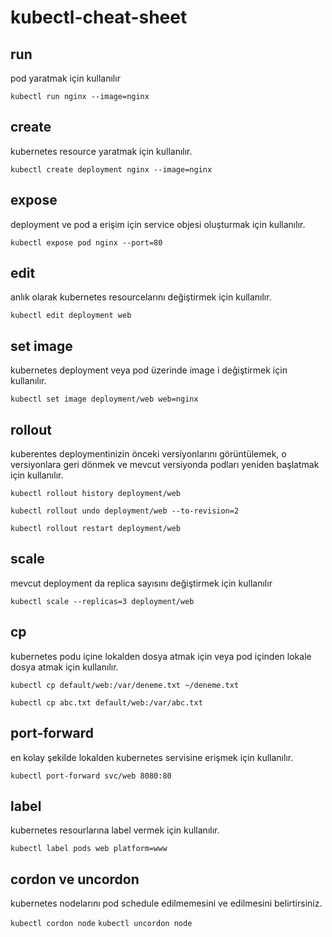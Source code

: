 # kubectl-cheat-sheet

## run
pod yaratmak için kullanılır

```kubectl run nginx --image=nginx```

## create
kubernetes resource yaratmak için kullanılır.

```kubectl create deployment nginx --image=nginx```

## expose
deployment ve pod a erişim için service objesi oluşturmak için kullanılır.

```kubectl expose pod nginx --port=80```

## edit
anlık olarak kubernetes resourcelarını değiştirmek için kullanılır.

```kubectl edit deployment web``` 

## set image
kubernetes deployment veya pod üzerinde image i değiştirmek için kullanılır. 

```kubectl set image deployment/web web=nginx```

## rollout 
kuberentes deploymentinizin önceki versiyonlarını görüntülemek, o versiyonlara geri dönmek ve  mevcut versiyonda podları yeniden başlatmak için kullanılır.

```
kubectl rollout history deployment/web

kubectl rollout undo deployment/web --to-revision=2

kubectl rollout restart deployment/web
```

## scale
mevcut deployment da replica sayısını değiştirmek için kullanılır

```kubectl scale --replicas=3 deployment/web```

## cp
kubernetes podu içine lokalden dosya atmak için veya pod içinden lokale dosya atmak için kullanılır.

```
kubectl cp default/web:/var/deneme.txt ~/deneme.txt

kubectl cp abc.txt default/web:/var/abc.txt
```

## port-forward
en kolay şekilde lokalden kubernetes servisine erişmek için kullanılır.

```kubectl port-forward svc/web 8080:80```

## label
kubernetes resourlarına label vermek için kullanılır.

```kubectl label pods web platform=www```

## cordon ve uncordon
kubernetes nodelarını pod schedule edilmemesini ve edilmesini belirtirsiniz.

```kubectl cordon node``` 
```kubectl uncordon node```
